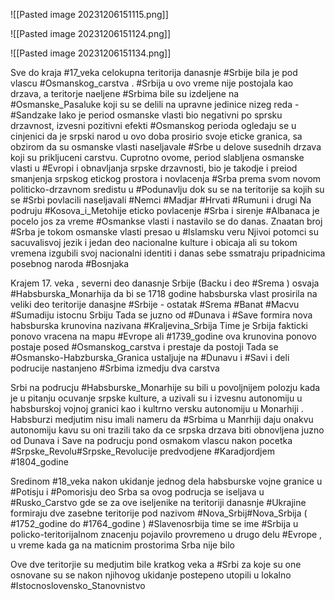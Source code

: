 ![[Pasted image 20231206151115.png]]


![[Pasted image 20231206151124.png]]


![[Pasted image 20231206151134.png]]


Sve do kraja #17_veka celokupna teritorija danasnje #Srbije bila je pod vlascu #Osmanskog_carstva . 
#Srbija u ovo vreme nije postojala kao drzava, a teritorje naeljene #Srbima bile su izdeljene na #Osmanske_Pasaluke koji su se delili na upravne jedinice nizeg reda - #Sandzake
Iako je period osmanske vlasti bio negativni po sprsku drzavnost, izvesni pozitivni efekti #Osmanskog perioda ogledaju se u cinjenici da je srpski narod u ovo doba prosirio svoje eticke granica, sa obzirom da su osmanske vlasti naseljavale #Srbe u delove susednih drzava koji su prikljuceni carstvu.
Cuprotno ovome, period slabljena osmanske vlasti u #Evropi i obnavljanja srpske drzavnosti, bio je takodje i preiod smanjenja srpskog etickog prostora i novlacenja #Srba prema svom novom politicko-drzavnom sredistu u #Podunavlju dok su se na teritorije sa kojih su se #Srbi povlacili naseljavali #Nemci #Madjar #Hrvati #Rumuni i drugi
Na podruju #Kosova_i_Metohije eticko povlacenje #Srba i sirenje #Albanaca je pocelo jos za vreme #Osmankse vlasti i nastavilo se do danas. 
Znaatan broj #Srba je tokom osmanske vlasti presao u #Islamsku veru 
Njivoi potomci su sacuvalisvoj jezik i jedan deo nacionalne kulture i obicaja ali su tokom vremena izgubili svoj nacionalni identiti i danas sebe ssmatraju pripadnicima posebnog naroda #Bosnjaka


Krajem 17. veka , severni deo danasnje Srbije (Backu i deo #Srema ) osvaja #Habsburska_Monarhija da bi se 1718 godine habsburska vlast prosirila na veliki deo teritorije danasjne #Srbije - ostatak #Srema #Banat #Macvu #Sumadiju istocnu Srbiju 
Tada se juzno od #Dunava i #Save formira nova habsburska krunovina nazivana #Kraljevina_Srbija 
Time je Srbija fakticki ponovo vracena na mapu #Evrope ali #1739_godine ova krunovina ponovo postaje posed #Osmanskog_carstva i prestaje da postoji
Tada se #Osmansko-Habzburska_Granica ustaljuje na #Dunavu i #Savi i deli podrucije nastanjeno #Srbima izmedju dva carstva

Srbi na podrucju #Habsburske_Monarhije su bili u povoljnijem polozju kada je u pitanju ocuvanje srpske kulture, a uzivali su i izvesnu autonomiju u habsburskoj vojnoj granici kao i kultrno versku autonomiju u Monarhiji .
Habsburzi medjutim nisu imali nameru da #Srbima u Manrhiji daju onakvu autonomiju kavu su oni trazili tako da ce srpska drzava biti obnovljena juzno od Dunava i Save na podrucju pond osmakom vlascu nakon pocetka #Srpske_Revolu#Srpske_Revolucije predvodjene #Karadjordjem #1804_godine 

Sredinom #18_veka nakon ukidanje jednog dela habsburske vojne granice u #Potisju i #Pomorisju 
deo Srba sa ovog podrucja se iseljava u #Rusko_Carstvo 
gde se za ove iseljenike na teritoriji danasnje #Ukrajine formiraju dve zasebne teritorije pod nazivom #Nova_Srbij#Nova_Srbija ( #1752_godine do #1764_godine  ) #Slavenosrbija 
time se ime #Srbija u policko-teritorijalnom znacenju pojavilo provremeno u drugo delu #Evrope , u vreme kada ga na maticnim prostorima Srba nije bilo 

Ove dve teritorjie su medjutim bile kratkog veka a #Srbi za koje su one osnovane su se nakon njihovog ukidanje postepeno utopili u lokalno #Istocnoslovensko_Stanovnistvo





